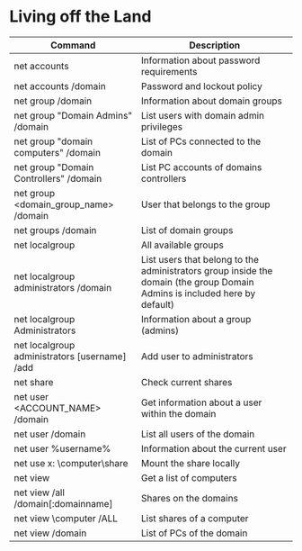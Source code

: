# Living off the Land

| Command | Description |
| --- | --- |
| net accounts | Information about password requirements |
| net accounts /domain | Password and lockout policy |
| net group /domain | Information about domain groups |
| net group "Domain Admins" /domain | List users with domain admin privileges |
| net group "domain computers" /domain | List of PCs connected to the domain |
| net group "Domain Controllers" /domain | List PC accounts of domains controllers |
| net group <domain_group_name> /domain | User that belongs to the group |
| net groups /domain | List of domain groups |
| net localgroup | All available groups |
| net localgroup administrators /domain | List users that belong to the administrators group inside the domain (the group Domain Admins is included here by default) |
| net localgroup Administrators | Information about a group (admins) |
| net localgroup administrators [username] /add | Add user to administrators |
| net share | Check current shares |
| net user <ACCOUNT_NAME> /domain | Get information about a user within the domain |
| net user /domain | List all users of the domain |
| net user %username% | Information about the current user |
| net use x: \computer\share | Mount the share locally |
| net view | Get a list of computers |
| net view /all /domain[:domainname] | Shares on the domains |
| net view \computer /ALL | List shares of a computer |
| net view /domain | List of PCs of the domain |